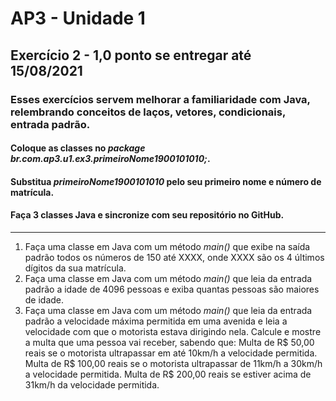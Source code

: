 # AP3 - Unidade 1
## Exercício 2 - 1,0 ponto se entregar até 15/08/2021
### Esses exercícios servem melhorar a familiaridade com Java, relembrando conceitos de laços, vetores, condicionais, entrada padrão.
#### Coloque as classes no *package br.com.ap3.u1.ex3.primeiroNome1900101010;*.
#### Substitua *primeiroNome1900101010* pelo seu primeiro nome e número de matrícula.
#### Faça 3 classes Java e sincronize com seu repositório no GitHub.

---

1. Faça uma classe em Java com um método *main()* que exibe na saída padrão todos os números de 150 até XXXX, onde XXXX são os 4 últimos dígitos da sua matrícula.
2. Faça uma classe em Java com um método *main()* que leia da entrada padrão a idade de 4096 pessoas e exiba quantas pessoas são maiores de idade.
3. Faça uma classe em Java com um método *main()* que leia da entrada padrão a velocidade máxima permitida em uma avenida e leia a velocidade com que o motorista estava dirigindo nela. Calcule e mostre a multa que uma pessoa vai receber, sabendo que:
Multa de R$ 50,00 reais se o motorista ultrapassar em até 10km/h a velocidade permitida.
Multa de R$ 100,00 reais se o motorista ultrapassar de 11km/h a 30km/h a velocidade permitida.
Multa de R$ 200,00 reais se estiver acima de 31km/h da velocidade permitida.